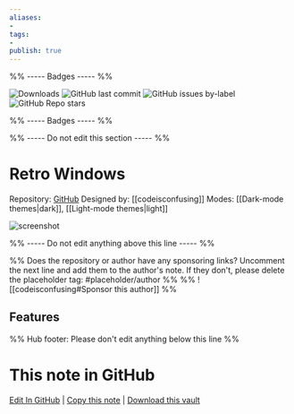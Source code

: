 ```yaml
---
aliases:
- 
tags: 
- 
publish: true
---
```


%% ----- Badges ----- %%

![Downloads](https://img.shields.io/badge/downloads-4832-573E7A?style=for-the-badge&logo=)
![GitHub last commit](https://img.shields.io/github/last-commit/codeisconfusing/retro-windows-obsidian?color=573E7A&label=last%20update&logo=github&style=for-the-badge)
![GitHub issues by-label](https://img.shields.io/github/issues/codeisconfusing/retro-windows-obsidian/help%20wanted?color=573E7A&logo=github&style=for-the-badge) 
![GitHub Repo stars](https://img.shields.io/github/stars/codeisconfusing/retro-windows-obsidian?color=573E7A&logo=github&style=for-the-badge)

%% ----- Badges ----- %%

%% ----- Do not edit this section ----- %%

# Retro Windows

Repository: [GitHub](https://github.com/codeisconfusing/retro-windows-obsidian)
Designed by: [[codeisconfusing]]
Modes: [[Dark-mode themes|dark]], [[Light-mode themes|light]]



![screenshot](https://github.com/codeisconfusing/retro-windows-obsidian/raw/HEAD/screenshot.png)

%% ----- Do not edit anything above this line ----- %% 

%% Does the repository or author have any sponsoring links? Uncomment the next line and add them to the author's note. If they don't, please delete the placeholder tag: #placeholder/author %%
%% ![[codeisconfusing#Sponsor this author]] %%


## Features



%% Hub footer: Please don't edit anything below this line %%

# This note in GitHub

<span class="git-footer">[Edit In GitHub](https://github.dev/obsidian-community/obsidian-hub/blob/main/02%20-%20Community%20Expansions/02.05%20All%20Community%20Expansions/Themes/Retro%20Windows.md "git-hub-edit-note") | [Copy this note](https://raw.githubusercontent.com/obsidian-community/obsidian-hub/main/02%20-%20Community%20Expansions/02.05%20All%20Community%20Expansions/Themes/Retro%20Windows.md "git-hub-copy-note") | [Download this vault](https://github.com/obsidian-community/obsidian-hub/archive/refs/heads/main.zip "git-hub-download-vault") </span>

